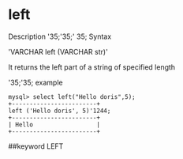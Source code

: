 # left
Description
'35;'35;' 35; Syntax

'VARCHAR left (VARCHAR str)'


It returns the left part of a string of specified length

'35;'35; example

```
mysql> select left("Hello doris",5);
+------------------------+
left ('Hello doris', 5)'1244;
+------------------------+
| Hello                  |
+------------------------+
```
##keyword
LEFT
